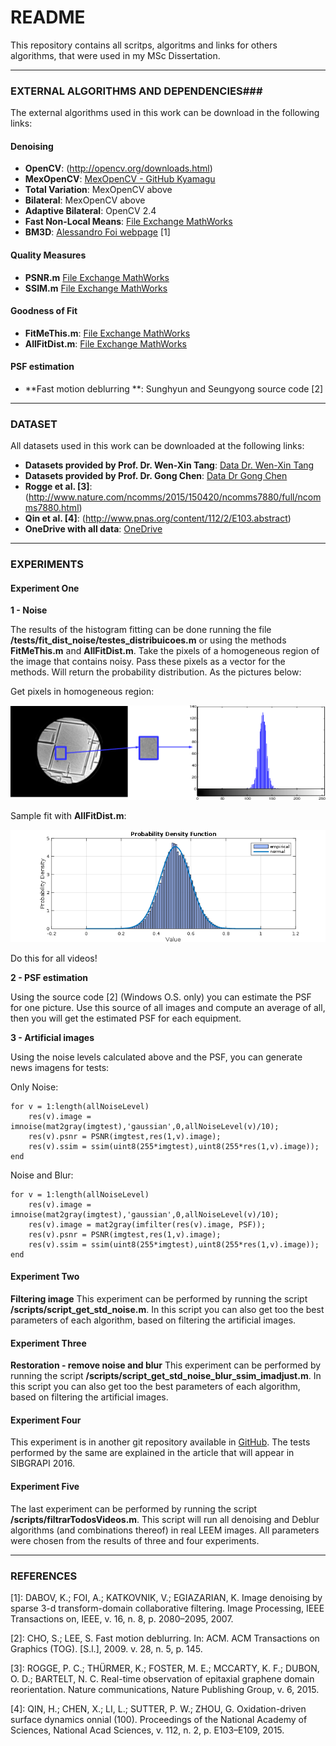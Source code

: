 # README #

This repository contains all scritps, algoritms and links for others algorithms, that were used in my MSc Dissertation. 

***

### EXTERNAL ALGORITHMS AND DEPENDENCIES###

The external algorithms used in this work can be download in the following links:

#### Denoising ####
* **OpenCV**: (http://opencv.org/downloads.html)
* **MexOpenCV**: [MexOpenCV - GitHub Kyamagu](https://github.com/kyamagu/mexopencv)
* **Total Variation**: MexOpenCV above
* **Bilateral**: MexOpenCV above
* **Adaptive Bilateral**: OpenCV 2.4
* **Fast Non-Local Means**: [File Exchange MathWorks](https://www.mathworks.com/matlabcentral/fileexchange/27395-fast-non-local-means-1d--2d-color-and-3d)
* **BM3D**: [Alessandro Foi webpage](http://www.cs.tut.fi/~foi/GCF-BM3D/BM3D.zip) [1]

#### Quality Measures ####
* **PSNR.m** [File Exchange MathWorks](http://www.mathworks.com/matlabcentral/fileexchange/29049-wavelet-decomposition-for-images/content/PSNR.m)
* **SSIM.m** [File Exchange MathWorks](https://www.mathworks.com/matlabcentral/fileexchange/44971-image-denoising-using-modified-perona-malik-model-based-on-directional-laplacian/content/ssim.m)

#### Goodness of Fit ####

* **FitMeThis.m**: [File Exchange MathWorks](https://www.mathworks.com/matlabcentral/fileexchange/40167-fitmethis)
* **AllFitDist.m**: [File Exchange MathWorks](https://www.mathworks.com/matlabcentral/fileexchange/34943-fit-all-valid-parametric-probability-distributions-to-data)

#### PSF estimation ####

* **Fast motion deblurring **:  Sunghyun and Seungyong source code [2]

***

### DATASET ###

All datasets used in this work can be downloaded at the following links:

* **Datasets provided by Prof. Dr. Wen-Xin Tang**: [Data Dr. Wen-Xin Tang](https://1drv.ms/f/s!AgzhhDpbuwDfjg5mAfOkk5XeU4Li)
* **Datasets provided by Prof. Dr. Gong Chen**: [Data Dr Gong Chen](https://1drv.ms/f/s!AgzhhDpbuwDf305pWErjCO5QjtS-)
* **Rogge et al. [3]**: (http://www.nature.com/ncomms/2015/150420/ncomms7880/full/ncomms7880.html)
* **Qin et al. [4]**: (http://www.pnas.org/content/112/2/E103.abstract)
* **OneDrive with all data**: [OneDrive](https://1drv.ms/f/s!AgzhhDpbuwDfjV8_w5sUVhfQZ9Bn)

***

### EXPERIMENTS ###

#### Experiment One  ####

**1 - Noise**

The results of the histogram fitting can be done running the file **/tests/fit_dist_noise/testes_distribuicoes.m** or using the methods **FitMeThis.m** and **AllFitDist.m**.
Take the pixels of a homogeneous region of the image that contains noisy. Pass these pixels as a vector for the methods. Will return the probability distribution. As the pictures below:

Get pixels in homogeneous region:

![GetHistogram](/tests/fit_dist_noise/fitsample/nial1_hist.png)

Sample fit with **AllFitDist.m**:

![Fit](/tests/fit_dist_noise/fitsample/fit-gauss.png)

Do this for all videos!

**2 - PSF estimation**

Using the source code [2] (Windows O.S. only) you can estimate the PSF for one picture. Use this source of all images and compute an average of all, then you will get the estimated PSF for each equipment.

**3 - Artificial images**

Using the noise levels calculated above and the PSF, you can generate news imagens for tests:

Only Noise:
```
for v = 1:length(allNoiseLevel)
    res(v).image = imnoise(mat2gray(imgtest),'gaussian',0,allNoiseLevel(v)/10);
    res(v).psnr = PSNR(imgtest,res(1,v).image);
    res(v).ssim = ssim(uint8(255*imgtest),uint8(255*res(1,v).image));
end
```

Noise and Blur:
```
for v = 1:length(allNoiseLevel)
    res(v).image = imnoise(mat2gray(imgtest),'gaussian',0,allNoiseLevel(v)/10);
    res(v).image = mat2gray(imfilter(res(v).image, PSF));
    res(v).psnr = PSNR(imgtest,res(1,v).image);
    res(v).ssim = ssim(uint8(255*imgtest),uint8(255*res(1,v).image));
end
```

#### Experiment Two  ####

**Filtering image**
This experiment can be performed by running the script **/scripts/script_get_std_noise.m**. In this script you can also get too the best parameters of each algorithm, based on filtering the artificial images.

#### Experiment Three  ####

**Restoration - remove noise and blur**
This experiment can be performed by running the script **/scripts/script_get_std_noise_blur_ssim_imadjust.m**. In this script you can also get too the best parameters of each algorithm, based on filtering the artificial images.

#### Experiment Four  ####

This experiment is in another git repository available in [GitHub](?????). The tests performed by the same are explained in the article that will appear in SIBGRAPI 2016.

#### Experiment Five  ####

The last experiment can be performed by running the script **/scripts/filtrarTodosVideos.m**. This script will run all denoising and Deblur algorithms (and combinations thereof) in real LEEM images. All parameters were chosen from the results of three and four experiments.

***

### REFERENCES ###

[1]: DABOV, K.; FOI, A.; KATKOVNIK, V.; EGIAZARIAN, K. Image denoising by sparse 3-d transform-domain collaborative filtering. Image Processing, IEEE Transactions on, IEEE, v. 16, n. 8, p. 2080–2095, 2007.

[2]: CHO, S.; LEE, S. Fast motion deblurring. In: ACM. ACM Transactions on Graphics (TOG). [S.l.], 2009. v. 28, n. 5, p. 145.

[3]: ROGGE, P. C.; THÜRMER, K.; FOSTER, M. E.; MCCARTY, K. F.; DUBON, O. D.; BARTELT, N. C. Real-time observation of epitaxial graphene domain reorientation. Nature communications, Nature Publishing Group, v. 6, 2015.

[4]: QIN, H.; CHEN, X.; LI, L.; SUTTER, P. W.; ZHOU, G. Oxidation-driven surface dynamics onnial (100). Proceedings of the National Academy of Sciences, National Acad Sciences, v. 112, n. 2, p. E103–E109, 2015.
